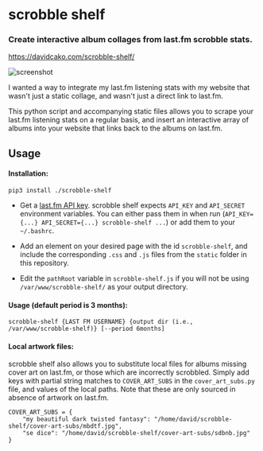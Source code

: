 # scrobble shelf

### Create interactive album collages from last.fm scrobble stats.  

https://davidcako.com/scrobble-shelf/

![screenshot](https://i.imgur.com/ZiDEiB8.jpg)

I wanted a way to integrate my last.fm listening stats with my website that wasn't just a static collage, and wasn't just a direct link to last.fm.

This python script and accompanying static files allows you to scrape your last.fm listening stats on a regular basis, and insert an interactive array of albums into your website that links back to the albums on last.fm.

## Usage

#### Installation:

```
pip3 install ./scrobble-shelf
```

- Get a [last.fm API key](https://www.last.fm/api).  scrobble shelf expects `API_KEY` and `API_SECRET` environment variables.  You can either pass them in when run (`API_KEY={...} API_SECRET={...} scrobble-shelf ...`) or add them to your `~/.bashrc`.

- Add an element on your desired page with the id `scrobble-shelf`, and include the corresponding `.css` and `.js` files from the `static` folder in this repository.

- Edit the `pathRoot` variable in `scrobble-shelf.js` if you will not be using `/var/www/scrobble-shelf/` as your output directory.


#### Usage (default period is 3 months):

```
scrobble-shelf {LAST FM USERNAME} {output dir (i.e., /var/www/scrobble-shelf)} [--period 6months]
```

#### Local artwork files:

scrobble shelf also allows you to substitute local files for albums missing cover art on last.fm, or those which are incorrectly scrobbled.  Simply add keys with partial string matches to `COVER_ART_SUBS` in the `cover_art_subs.py` file, and values of the local paths.  Note that these are only sourced in absence of artwork on last.fm.

```
COVER_ART_SUBS = {
    "my beautiful dark twisted fantasy": "/home/david/scrobble-shelf/cover-art-subs/mbdtf.jpg",
    "se dice": "/home/david/scrobble-shelf/cover-art-subs/sdbnb.jpg"
}
```
